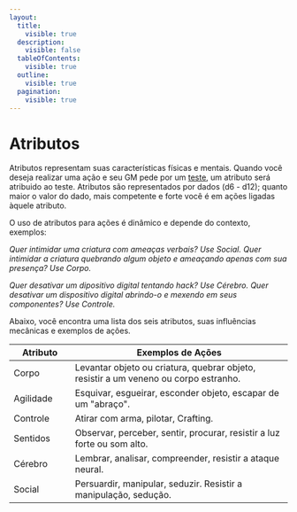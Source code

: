 ```yaml
---
layout:
  title:
    visible: true
  description:
    visible: false
  tableOfContents:
    visible: true
  outline:
    visible: true
  pagination:
    visible: true
---
```


# Atributos

Atributos representam suas características físicas e mentais. Quando você deseja realizar uma ação e seu GM pede por um [teste](), um atributo será atribuido ao teste. Atributos são representados por dados (d6 - d12); quanto maior o valor do dado, mais competente e forte você é em ações ligadas àquele atributo.

O uso de atributos para ações é dinâmico e depende do contexto, exemplos:

_Quer intimidar uma criatura com ameaças verbais? Use Social._
_Quer intimidar a criatura quebrando algum objeto e ameaçando apenas com sua presença? Use Corpo._

_Quer desativar um dipositivo digital tentando hack? Use Cérebro._
_Quer desativar um dispositivo digital abrindo-o e mexendo em seus componentes? Use Controle._

Abaixo, você encontra uma lista dos seis atributos, suas influências mecânicas e exemplos de ações.

<table>
  <thead>
    <tr>
      <th width="95">Atributo</th>
      <!-- <th width="206">Influência</th> -->
      <th>Exemplos de Ações</th>
    </tr>
  </thead>
  <tbody>
    <tr>
      <td>Corpo</td>
      <!-- <td>Feridas</td> -->
      <td>Levantar objeto ou criatura, quebrar objeto, resistir a um veneno ou corpo estranho.</td>
    </tr>
    <tr>
      <td>Agilidade</td>
      <!-- <td>Quantidade de Reações</td> -->
      <td>Esquivar, esgueirar, esconder objeto, escapar de um "abraço".</td>
    </tr>
    <tr>
      <td>Controle</td>
      <!-- <td></td> -->
      <td>Atirar com arma, pilotar, Crafting.</td>
    </tr>
    <tr>
      <td>Sentidos</td>
      <!-- <td>Ações antes do turno surpresa do GM</td> -->
      <td>Observar, perceber, sentir, procurar, resistir a luz forte ou som alto.</td>
    </tr>
    <tr>
      <td>Cérebro</td>
      <!-- <td>Stress e Nível de Receita</td> -->
      <td>Lembrar, analisar, compreender, resistir a ataque neural.</td>
    </tr>
    <tr>
      <td>Social</td>
      <!-- <td>Fama (TBD)</td> -->
      <td>Persuardir, manipular, seduzir. Resistir a manipulação, sedução.</td>
    </tr>
  </tbody>
</table>

<!-- > [!Important]
> No momento desconsidere as influências mecânicas, uma vez que as regras ainda não foram introduzidas. -->